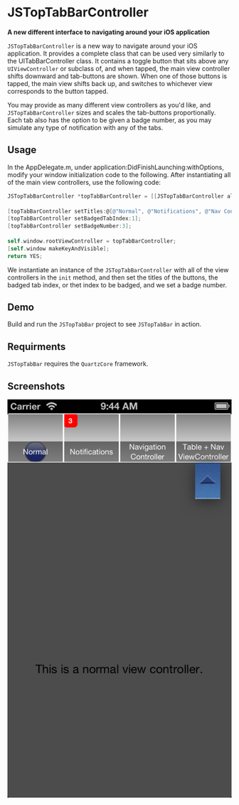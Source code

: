 JSTopTabBarController
=========

**A new different interface to navigating around your iOS application**

`JSTopTabBarController` is a new way to navigate around your iOS application. It provides a complete class that can be used very similarly to the UITabBarController class. It contains a toggle button that sits above any `UIViewController` or subclass of, and when tapped, the main view controller shifts downward and tab-buttons are shown. When one of those buttons is tapped, the main view shifts back up, and switches to whichever view corresponds to the button tapped.

You may provide as many different view controllers as you'd like, and  `JSTopTabBarController` sizes and scales the tab-buttons proportionally. Each tab also has the option to be given a badge number, as you may simulate any type of notification with any of the tabs. 

## Usage

In the AppDelegate.m, under application:DidFinishLaunching:withOptions, modify your window initialization code to the following.
After instantiating all of the main view controllers, use the following code:
``` objective-c
JSTopTabBarController *topTabBarController = [[JSTopTabBarController alloc]initWithViewControllers:@[viewController1, viewController2, navController1, viewController3]];

[topTabBarController setTitles:@[@"Normal", @"Notifications", @"Nav Controller", @"Regular ViewController"]];
[topTabBarController setBadgedTabIndex:1];
[topTabBarController setBadgeNumber:3];

self.window.rootViewController = topTabBarController;
[self.window makeKeyAndVisible];
return YES;
```
We instantiate an instance of the `JSTopTabBarController` with all of the view controllers in the `init` method, and then set the titles of the buttons, the badged tab index, or thet index to be badged, and we set a badge number.

## Demo

Build and run the `JSTopTabBar` project to see `JSTopTabBar` in action.

## Requirments

`JSTopTabBar` requires the `QuartzCore` framework.

## Screenshots

![screenshot1](/screenshot1.png)

